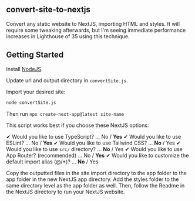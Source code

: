 ## convert-site-to-nextjs

Convert any static website to NextJS, importing HTML and styles. It will require some tweaking afterwards, but I'm seeing immediate performance increases in Lighthouse of 35 using this technique.

## Getting Started

Install [NodeJS](https://nodejs.org/en/download/package-manager).

Update url and output directory in `convertSite.js`.

Import your desired site:
```bash
node convertSite.js
```

Then run `npx create-next-app@latest site-name`

This script works best if you choose these NextJS options:

✔ Would you like to use TypeScript? … No / **Yes**
✔ Would you like to use ESLint? … No / **Yes**
✔ Would you like to use Tailwind CSS? … **No** / Yes
✔ Would you like to use `src/` directory? … **No** / Yes
✔ Would you like to use App Router? (recommended) … No / **Yes**
✔ Would you like to customize the default import alias (@/*)? … **No** / Yes




Copy the outputted files in the site import directory to the app folder to the app folder in the new NextJS app directory. Add the styles folder to the same directory level as the app folder as well. Then, follow the Readme in the NextJS directory to run your NextJS website.
